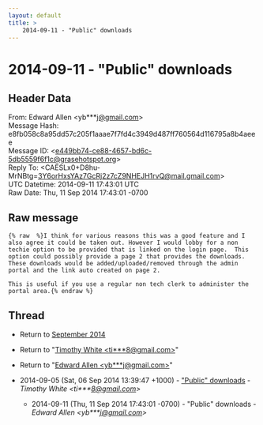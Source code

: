 ```yaml
---
layout: default
title: >
    2014-09-11 - "Public" downloads
---
```


# 2014-09-11 - "Public" downloads

## Header Data

From: Edward Allen \<yb***j@gmail.com\><br>
Message Hash: e8fb058c8a95dd57c205f1aaae7f7fd4c3949d487ff760564d116795a8b4aeee<br>
Message ID: \<e449bb74-ce88-4657-bd6c-5db5559f6f1c@grasehotspot.org\><br>
Reply To: \<CAESLx0+D8hu-MrNBtg=3Y6orHxsYAz7GcRj2z7cZ9NHEJH1rvQ@mail.gmail.com\><br>
UTC Datetime: 2014-09-11 17:43:01 UTC<br>
Raw Date: Thu, 11 Sep 2014 17:43:01 -0700<br>

## Raw message

```
{% raw  %}I think for various reasons this was a good feature and I also agree it could be taken out. However I would lobby for a non techie option to be provided that is linked on the login page.  This option could possibly provide a page 2 that provides the downloads. These downloads would be added/uploaded/removed through the admin portal and the link auto created on page 2.

This is useful if you use a regular non tech clerk to administer the portal area.{% endraw %}
```

## Thread

+ Return to [September 2014](/archive/2014/09)

+ Return to "[Timothy White <ti***8<span>@</span>gmail.com>](/authors/ti___8_at_gmail_com)"
+ Return to "[Edward Allen <yb***j<span>@</span>gmail.com>](/authors/yb___j_at_gmail_com)"

+ 2014-09-05 (Sat, 06 Sep 2014 13:39:47 +1000) - ["Public" downloads](/archive/2014/09/1a31c43513560dd2cd33eede73eca5b1fa4c234b1ad07904050bffcc2b6a8c98) - _Timothy White \<ti***8@gmail.com\>_
  + 2014-09-11 (Thu, 11 Sep 2014 17:43:01 -0700) - "Public" downloads - _Edward Allen \<yb***j@gmail.com\>_

